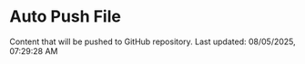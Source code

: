 # Auto Push File

Content that will be pushed to GitHub repository.
Last updated: 08/05/2025, 07:29:28 AM